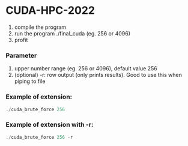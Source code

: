 # CUDA-HPC-2022

1. compile the program
2. run the program ./final_cuda <number range> (eg. 256 or 4096)
3. profit

### Parameter

1. upper number range (eg. 256 or 4096), default value 256
2. (optional) -r: row output (only prints results). Good to use this when piping to file

### Example of extension:

```c
./cuda_brute_force 256
```

### Example of extension with -r:

```c
./cuda_brute_force 256 -r
```
